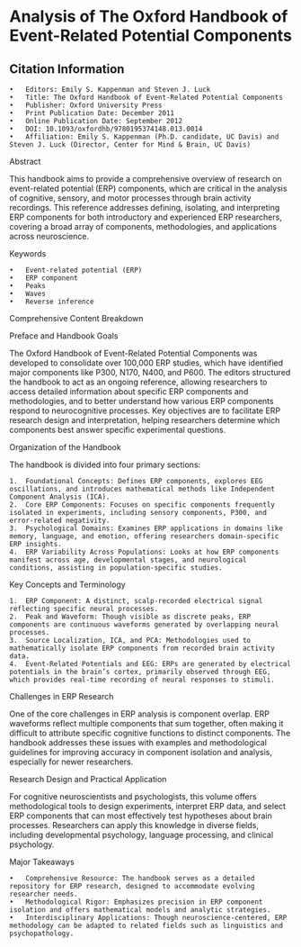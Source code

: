 # Analysis of The Oxford Handbook of Event-Related Potential Components

## Citation Information

	•	Editors: Emily S. Kappenman and Steven J. Luck
	•	Title: The Oxford Handbook of Event-Related Potential Components
	•	Publisher: Oxford University Press
	•	Print Publication Date: December 2011
	•	Online Publication Date: September 2012
	•	DOI: 10.1093/oxfordhb/9780195374148.013.0014
	•	Affiliation: Emily S. Kappenman (Ph.D. candidate, UC Davis) and Steven J. Luck (Director, Center for Mind & Brain, UC Davis)

Abstract

This handbook aims to provide a comprehensive overview of research on event-related potential (ERP) components, which are critical in the analysis of cognitive, sensory, and motor processes through brain activity recordings. This reference addresses defining, isolating, and interpreting ERP components for both introductory and experienced ERP researchers, covering a broad array of components, methodologies, and applications across neuroscience.

Keywords

	•	Event-related potential (ERP)
	•	ERP component
	•	Peaks
	•	Waves
	•	Reverse inference

Comprehensive Content Breakdown

Preface and Handbook Goals

The Oxford Handbook of Event-Related Potential Components was developed to consolidate over 100,000 ERP studies, which have identified major components like P300, N170, N400, and P600. The editors structured the handbook to act as an ongoing reference, allowing researchers to access detailed information about specific ERP components and methodologies, and to better understand how various ERP components respond to neurocognitive processes. Key objectives are to facilitate ERP research design and interpretation, helping researchers determine which components best answer specific experimental questions.

Organization of the Handbook

The handbook is divided into four primary sections:

	1.	Foundational Concepts: Defines ERP components, explores EEG oscillations, and introduces mathematical methods like Independent Component Analysis (ICA).
	2.	Core ERP Components: Focuses on specific components frequently isolated in experiments, including sensory components, P300, and error-related negativity.
	3.	Psychological Domains: Examines ERP applications in domains like memory, language, and emotion, offering researchers domain-specific ERP insights.
	4.	ERP Variability Across Populations: Looks at how ERP components manifest across age, developmental stages, and neurological conditions, assisting in population-specific studies.

Key Concepts and Terminology

	1.	ERP Component: A distinct, scalp-recorded electrical signal reflecting specific neural processes.
	2.	Peak and Waveform: Though visible as discrete peaks, ERP components are continuous waveforms generated by overlapping neural processes.
	3.	Source Localization, ICA, and PCA: Methodologies used to mathematically isolate ERP components from recorded brain activity data.
	4.	Event-Related Potentials and EEG: ERPs are generated by electrical potentials in the brain’s cortex, primarily observed through EEG, which provides real-time recording of neural responses to stimuli.

Challenges in ERP Research

One of the core challenges in ERP analysis is component overlap. ERP waveforms reflect multiple components that sum together, often making it difficult to attribute specific cognitive functions to distinct components. The handbook addresses these issues with examples and methodological guidelines for improving accuracy in component isolation and analysis, especially for newer researchers.

Research Design and Practical Application

For cognitive neuroscientists and psychologists, this volume offers methodological tools to design experiments, interpret ERP data, and select ERP components that can most effectively test hypotheses about brain processes. Researchers can apply this knowledge in diverse fields, including developmental psychology, language processing, and clinical psychology.

Major Takeaways

	•	Comprehensive Resource: The handbook serves as a detailed repository for ERP research, designed to accommodate evolving researcher needs.
	•	Methodological Rigor: Emphasizes precision in ERP component isolation and offers mathematical models and analytic strategies.
	•	Interdisciplinary Applications: Though neuroscience-centered, ERP methodology can be adapted to related fields such as linguistics and psychopathology.
